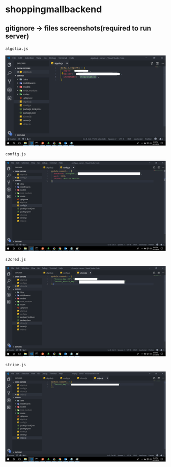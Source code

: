 # shoppingmallbackend

## gitignore -> files screenshots(required to run server)

`algolia.js`

![algolia](https://raw.githubusercontent.com/sharanmanish/uploads/master/snip1.png)

`config.js`

![config](https://raw.githubusercontent.com/sharanmanish/uploads/master/snip2.png)

`s3cred.js`

![s3 credential](https://raw.githubusercontent.com/sharanmanish/uploads/master/snip3.png)

`stripe.js`

![stripe payment](https://raw.githubusercontent.com/sharanmanish/uploads/master/snip4.png)
